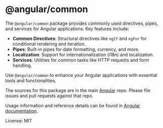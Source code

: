 # @angular/common

The `@angular/common` package provides commonly used directives, pipes, and services for Angular applications. Key features include:

- **Common Directives**: Structural directives like `ngIf` and `ngFor` for conditional rendering and iteration.
- **Pipes**: Built-in pipes for date formatting, currency, and more.
- **Localization**: Support for internationalization (i18n) and localization.
- **Services**: Utilities for common tasks like HTTP requests and form handling.

Use `@angular/common` to enhance your Angular applications with essential tools and functionalities.

The sources for this package are in the main [Angular](https://github.com/angular/angular) repo. Please file issues and pull requests against that repo.

Usage information and reference details can be found in [Angular documentation](https://angular.dev/overview).

License: MIT